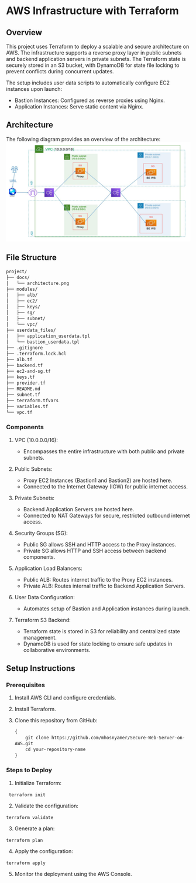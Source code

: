 # AWS Infrastructure with Terraform

## Overview
This project uses Terraform to deploy a scalable and secure architecture on AWS. The infrastructure supports a reverse proxy layer in public subnets and backend application servers in private subnets. The Terraform state is securely stored in an S3 bucket, with DynamoDB for state file locking to prevent conflicts during concurrent updates.

The setup includes user data scripts to automatically configure EC2 instances upon launch:

- Bastion Instances: Configured as reverse proxies using Nginx.
- Application Instances: Serve static content via Nginx.


## Architecture
The following diagram provides an overview of the architecture:
![](./docs/architecture.png)

## File Structure

```
project/
├── docs/
│   └── architecture.png
├── modules/
│   ├── alb/
│   ├── ec2/
│   ├── keys/
│   ├── sg/
│   ├── subnet/
│   └── vpc/
├── userdata_files/
│   ├── application_userdata.tpl
│   └── bastion_userdata.tpl
├── .gitignore
├── .terraform.lock.hcl
├── alb.tf
├── backend.tf
├── ec2-and-sg.tf
├── keys.tf
├── provider.tf
├── README.md
├── subnet.tf
├── terraform.tfvars
├── variables.tf
└── vpc.tf

```

### Components

1. VPC (10.0.0.0/16):
    - Encompasses the entire infrastructure with both public and private subnets.

2. Public Subnets:

    - Proxy EC2 Instances (Bastion1 and Bastion2) are hosted here.
    - Connected to the Internet Gateway (IGW) for public internet access.

3. Private Subnets:

    - Backend Application Servers are hosted here.
    - Connected to NAT Gateways for secure, restricted outbound internet access.

4. Security Groups (SG):

    - Public SG allows SSH and HTTP access to the Proxy instances.
    - Private SG allows HTTP and SSH access between backend components.

5. Application Load Balancers:

    - Public ALB: Routes internet traffic to the Proxy EC2 instances.
    - Private ALB: Routes internal traffic to Backend Application Servers.

6. User Data Configuration:

    - Automates setup of Bastion and Application instances during launch.

7. Terraform S3 Backend:

    - Terraform state is stored in S3 for reliability and centralized state management.
    - DynamoDB is used for state locking to ensure safe updates in collaborative environments.

## Setup Instructions
### Prerequisites

1. Install AWS CLI and configure credentials.
2. Install Terraform.
3. Clone this repository from GitHub:

	```
    {
        git clone https://github.com/mhosnyamer/Secure-Web-Server-on-AWS.git
	    cd your-repository-name
    }

### Steps to Deploy
1. Initialize Terraform:

` terraform init`

2. Validate the configuration:

`terraform validate`

3. Generate a plan:

`terraform plan`

4. Apply the configuration:

`terraform apply`

5. Monitor the deployment using the AWS Console.




